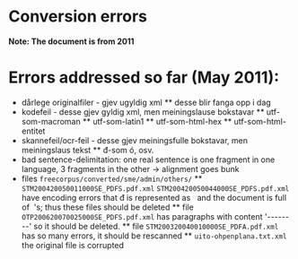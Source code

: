 # Conversion errors

**Note: The document is from 2011**

# Errors addressed so far (May 2011):

- dårlege originalfiler - gjev ugyldig xml
  \*\* desse blir fanga opp i dag
- kodefeil - desse gjev gyldig xml, men meiningslause bokstavar
  ** utf-som-macroman
  ** utf-som-latin1
  ** utf-som-html-hex
  ** utf-som-html-entitet
- skannefeil/ocr-feil - desse gjev meiningsfulle bokstavar, men meiningslaus tekst
  \*\* đ-som ó, osv.
- bad sentence-delimitation: one real sentence is one fragment in one language,
  3 fragments in the other -> alignment goes bunk
- files `freecorpus/converted/sme/admin/others/`
  ** `STM200420050011000SE_PDFS.pdf.xml`
  `STM200420050044000SE_PDFS.pdf.xml`
  have encoding errors that đ is represented as &nbsp; and the document is full of
  &nbsp;'s; thus these files should be deleted
  ** file `OTP200620070025000SE_PDFS.pdf.xml`
  has paragraphs with content '--------' so it should be deleted.
  ** file `STM200320040010000SE_PDFA.pdf.xml`
  has so many errors, it should be rescanned
  ** `uito-ohpenplana.txt.xml`
  the original file is corrupted
